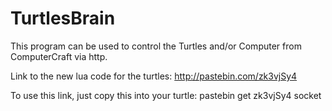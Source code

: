 # TurtlesBrain
This program can be used to control the Turtles and/or Computer from ComputerCraft via http.

Link to the new lua code for the turtles: http://pastebin.com/zk3vjSy4

To use this link, just copy this into your turtle: pastebin get zk3vjSy4 socket
